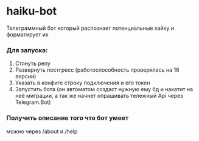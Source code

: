 # haiku-bot
Телеграммный бот который распознает потенциальные хайку и форматирует их

### Для запуска:
1. Стянуть репу
2. Развернуть постгресс (работоспособность проверялась на 16 версии)
3. Указать в конфиге строку подключения и его токен
4. Запустить бота (он автоматом создаст нужную ему бд и накатит на неё миграции, а так же начнет опрашивать тележный Api через Telegram.Bot)

### Получить описание того что бот умеет
 можно через /about и /help